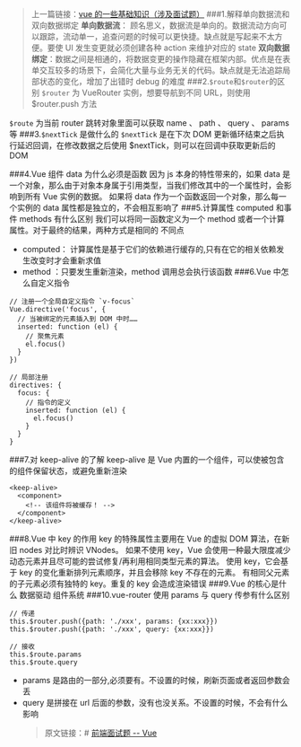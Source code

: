 <!--
 * @Author: wuhaoyuan
 * @Date: 2022-07-06 09:22:29
 * @LastEditTime: 2022-07-06 09:28:07
 * @LastEditors: wuhaoyuan
 * @Description: 
 * @FilePath: /blog/面经/VUE面试题补充.md
-->
> 上一篇链接：[vue 的一些基础知识（涉及面试题）](https://www.jianshu.com/p/6d30aea77cf2)
> ###1.解释单向数据流和双向数据绑定
> **单向数据流**： 顾名思义，数据流是单向的。数据流动方向可以跟踪，流动单一，追查问题的时候可以更快捷。缺点就是写起来不太方便。要使 UI 发生变更就必须创建各种 action 来维护对应的 state
> **双向数据绑定**：数据之间是相通的，将数据变更的操作隐藏在框架内部。优点是在表单交互较多的场景下，会简化大量与业务无关的代码。缺点就是无法追踪局部状态的变化，增加了出错时 debug 的难度
> ###2.`$route`和`$router`的区别
> `$router` 为 VueRouter 实例，想要导航到不同 URL，则使用 $router.push 方法

`$route` 为当前 router 跳转对象里面可以获取 name 、 path 、 query 、 params 等
###3.`$nextTick` 是做什么的
`$nextTick` 是在下次 DOM 更新循环结束之后执行延迟回调，在修改数据之后使用 $nextTick，则可以在回调中获取更新后的 DOM

###4.Vue 组件 data 为什么必须是函数
因为 js 本身的特性带来的，如果 data 是一个对象，那么由于对象本身属于引用类型，当我们修改其中的一个属性时，会影响到所有 Vue 实例的数据。
如果将 data 作为一个函数返回一个对象，那么每一个实例的 data 属性都是独立的，不会相互影响了
###5.计算属性 computed 和事件 methods 有什么区别
我们可以将同一函数定义为一个 method 或者一个计算属性。对于最终的结果，两种方式是相同的
不同点

- computed： 计算属性是基于它们的依赖进行缓存的,只有在它的相关依赖发生改变时才会重新求值
- method ：只要发生重新渲染，method 调用总会执行该函数
  ###6.Vue 中怎么自定义指令

```
// 注册一个全局自定义指令 `v-focus`
Vue.directive('focus', {
  // 当被绑定的元素插入到 DOM 中时……
  inserted: function (el) {
    // 聚焦元素
    el.focus()
  }
})
```

```
// 局部注册
directives: {
  focus: {
    // 指令的定义
    inserted: function (el) {
      el.focus()
    }
  }
}
```

###7.对 keep-alive 的了解
keep-alive 是 Vue 内置的一个组件，可以使被包含的组件保留状态，或避免重新渲染

```
<keep-alive>
  <component>
    <!-- 该组件将被缓存！ -->
  </component>
</keep-alive>
```

###8.Vue 中 key 的作用
key 的特殊属性主要用在 Vue 的虚拟 DOM 算法，在新旧 nodes 对比时辨识 VNodes。
如果不使用 key，Vue 会使用一种最大限度减少动态元素并且尽可能的尝试修复/再利用相同类型元素的算法。
使用 key，它会基于 key 的变化重新排列元素顺序，并且会移除 key 不存在的元素。
有相同父元素的子元素必须有独特的 key。重复的 key 会造成渲染错误
###9.Vue 的核心是什么
数据驱动 组件系统
###10.vue-router 使用 params 与 query 传参有什么区别

```
// 传递
this.$router.push({path: './xxx', params: {xx:xxx}})
this.$router.push({path: './xxx', query: {xx:xxx}})

// 接收
this.$route.params
this.$route.query
```

- params 是路由的一部分,必须要有。不设置的时候，刷新页面或者返回参数会丢
- query 是拼接在 url 后面的参数，没有也没关系。不设置的时候，不会有什么影响
  > 原文链接：# [前端面试题 -- Vue](https://segmentfault.com/a/1190000018634744)
